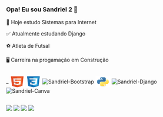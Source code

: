 ### Opa! Eu sou Sandriel 2 👋
🔭 Hoje estudo Sistemas para Internet

✅ Atualmente estudando Django

⚽ Atleta de Futsal

🖥️ Carreira na progamação em Construção



  ##

<estilo div = "display: inline_block">_
  <img align="center" alt="Rafa-HTML" height="30" width="40" src="https://raw.githubusercontent.com/devicons/devicon/master/icons/html5/html5-original.svg">
  <img align="center" alt="Rafa-CSS" height="30" width="40" src="https://raw.githubusercontent.com/devicons/devicon/master/icons/css3/css3-original.svg">
  <img align="center" alt="Sandriel-Bootstrap" height="30" width="40" src="https://img.shields.io/badge/Bootstrap-563D7C?style=for-the-badge&logo=bootstrap&logoColor=white">
  <img align="center" alt="Rafa-Python" height="30" width="40" src="https://raw.githubusercontent.com/devicons/devicon/master/icons/python/python-original.svg">
  <img align="center" alt="Sandriel-Django" height="30" width="40" src="https://img.shields.io/badge/Django-092E20?style=for-the-badge&logo=django&logoColor=white">
    <img align="center" alt="Sandriel-Canva" height="30" width="40" src="https://img.shields.io/badge/Canva-%2300C4CC.svg?&style=for-the-badge&logo=Canva&logoColor=whit">
</div>

  ##
 
<div>
  <a href="https://wa.me/5583987212044?text=Ol%C3%A1+%2C+vim+pelo+GitHub+.+tudo+bem+%3F" target="_blank"><img src="https://img.shields.io/badge/WhatsApp-25D366?style=for-the-badge&logo=whatsapp&logoColor=white" target="_blank"></a>
  <a href="https://www.instagram.com/sousandriel/" target="_blank"><img src="https://img.shields.io/badge/-Instagram-%23E4405F?style=for-the-badge&logo=instagram&logoColor=white" target="_blank"></a>
  <a href = "https://mail.google.com/mail/u/0/#inbox"><img src="https://img.shields.io/badge/-Gmail-%23333?style=for-the-badge&logo=gmail&logoColor=white" target="_blank"></a>
  <a href="https://www.linkedin.com/in/sandriel-soares-9b00a11bb/" target="_blank"><img src="https://img.shields.io/badge/-LinkedIn-%230077B5?style=for-the-badge&logo=linkedin&logoColor=white" target="_blank"></a> 
</div>

